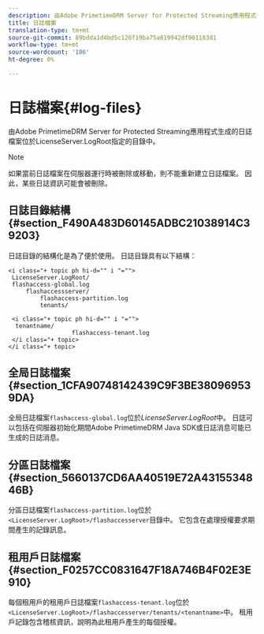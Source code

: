 ```yaml
---
description: 由Adobe PrimetimeDRM Server for Protected Streaming應用程式生成的日誌檔案位於LicenseServer.LogRoot指定的目錄中。
title: 日誌檔案
translation-type: tm+mt
source-git-commit: 89bdda1d4bd5c126f19ba75a819942df901183d1
workflow-type: tm+mt
source-wordcount: '186'
ht-degree: 0%

---
```



# 日誌檔案{#log-files}

由Adobe PrimetimeDRM Server for Protected Streaming應用程式生成的日誌檔案位於LicenseServer.LogRoot指定的目錄中。

>[!NOTE]
>
>如果當前日誌檔案在伺服器運行時被刪除或移動，則不能重新建立日誌檔案。 因此，某些日誌資訊可能會被刪除。

## 日誌目錄結構{#section_F490A483D60145ADBC21038914C39203}

日誌目錄的結構化是為了便於使用。 日誌目錄具有以下結構：

```
<i class="+ topic ph hi-d="" i "="">
 LicenseServer.LogRoot/ 
 flashaccess-global.log 
     flashaccessserver/ 
         flashaccess-partition.log 
         tenants/ 
             
 <i class="+ topic ph hi-d="" i "="">
  tenantname/ 
                  flashaccess-tenant.log
 </i class="+ topic>
</i class="+ topic>
```

## 全局日誌檔案{#section_1CFA90748142439C9F3BE380969539DA}

全局日誌檔案`flashaccess-global.log`位於&#x200B;*LicenseServer.LogRoot*&#x200B;中。 日誌可以包括在伺服器初始化期間Adobe PrimetimeDRM Java SDK或日誌消息可能已生成的日誌消息。

## 分區日誌檔案{#section_5660137CD6AA40519E72A4315534846B}

分區日誌檔案`flashaccess-partition.log`位於`<LicenseServer.LogRoot>/flashaccesserver`目錄中。 它包含在處理授權要求期間產生的記錄訊息。

## 租用戶日誌檔案{#section_F0257CC0831647F18A746B4F02E3E910}

每個租用戶的租用戶日誌檔案`flashaccess-tenant.log`位於`<LicenseServer.LogRoot>/flashaccesserver/tenants/<tenantname>`中。 租用戶記錄包含稽核資訊，說明為此租用戶產生的每個授權。
